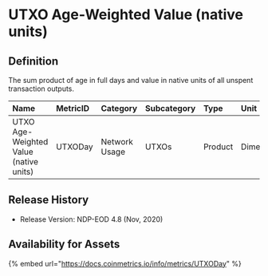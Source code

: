 # UTXO Age-Weighted Value \(native units\)

## Definition

The sum product of age in full days and value in native units of all unspent transaction outputs.

| Name | MetricID | Category | Subcategory | Type | Unit | Interval |
| :--- | :--- | :--- | :--- | :--- | :--- | :--- |
| UTXO Age-Weighted Value \(native units\) | UTXODay | Network Usage | UTXOs | Product | Dimensionless | 1 day |

## Release History

* Release Version: NDP-EOD 4.8 \(Nov, 2020\)

## Availability for Assets

{% embed url="https://docs.coinmetrics.io/info/metrics/UTXODay" %}

